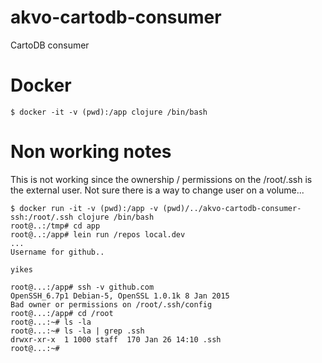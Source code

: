 # akvo-cartodb-consumer
CartoDB consumer

# Docker
```shell
$ docker -it -v (pwd):/app clojure /bin/bash
```


# Non working notes
This is not working since the ownership / permissions on the /root/.ssh is the external user. Not sure there is a way to change user on a volume...

```shell
$ docker run -it -v (pwd):/app -v (pwd)/../akvo-cartodb-consumer-ssh:/root/.ssh clojure /bin/bash
root@..:/tmp# cd app
root@..:/app# lein run /repos local.dev
...
Username for github..

yikes

root@...:/app# ssh -v github.com
OpenSSH_6.7p1 Debian-5, OpenSSL 1.0.1k 8 Jan 2015
Bad owner or permissions on /root/.ssh/config
root@...:/app# cd /root
root@...:~# ls -la
root@...:~# ls -la | grep .ssh
drwxr-xr-x  1 1000 staff  170 Jan 26 14:10 .ssh
root@...:~# 
```

